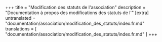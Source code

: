 +++
title = "Modification des statuts de l'association"
description = "Documentation à propos des modifications des statuts de l'"
[extra]
untranslated = "documentation/association/modification_des_statuts/index.fr.md"
translations = [
    "documentation/association/modification_des_statuts/index.fr.md"
]
+++
